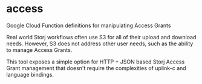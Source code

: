 # access
Google Cloud Function definitions for manipulating Access Grants

Real world Storj workflows often use S3 for all of their upload and 
download needs. However, S3 does not address other user needs, such 
as the ability to manage Access Grants.

This tool exposes a simple option for HTTP + JSON based Storj 
Access Grant management that doesn't require the complexities of 
uplink-c and language bindings.